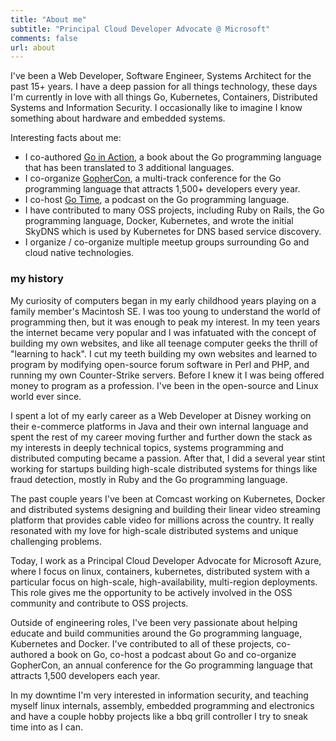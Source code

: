 ```yaml
---
title: "About me"
subtitle: "Principal Cloud Developer Advocate @ Microsoft"
comments: false
url: about
---
```


I've been a Web Developer, Software Engineer, Systems Architect for the past 15+ years. I have a deep passion for all things technology, these days I'm currently in love with all things Go, Kubernetes, Containers, Distributed Systems and Information Security. I occasionally like to imagine I know something about hardware and embedded systems.

Interesting facts about me:

- I co-authored [Go in Action](https://www.amazon.com/Go-Action-William-Kennedy/dp/1617291781/), a book about the Go programming language that has been translated to 3 additional languages.
- I co-organize [GopherCon](https://gophercon.com/), a multi-track conference for the Go programming language that attracts 1,500+ developers every year.
- I co-host [Go Time](https://gotime.fm), a podcast on the Go programming language.
- I have contributed to many OSS projects, including Ruby on Rails, the Go programming language, Docker, Kubernetes, and wrote the initial SkyDNS which is used by Kubernetes for DNS based service discovery.
- I organize / co-organize multiple meetup groups surrounding Go and cloud native technologies.


### my history

My curiosity of computers began in my early childhood years playing on a family member's Macintosh SE. I was too young to understand the world of programming then, but it was enough to peak my interest. In my teen years the internet became very popular and I was infatuated with the concept of building my own websites, and like all teenage computer geeks the thrill of "learning to hack". I cut my teeth building my own websites and learned to program by modifying open-source forum software in Perl and PHP, and running my own Counter-Strike servers. Before I knew it I was being offered money to program as a profession. I've been in the open-source and Linux world ever since.

I spent a lot of my early career as a Web Developer at Disney working on their e-commerce platforms in Java and their own internal language and spent the rest of my career moving further and further down the stack as my interests in deeply technical topics, systems programming and distributed computing became a passion. After that, I did a several year stint working for startups building high-scale distributed systems for things like fraud detection, mostly in Ruby and the Go programming language.

The past couple years I've been at Comcast working on Kubernetes, Docker and distributed systems designing and building their linear video streaming platform that provides cable video for millions across the country. It really resonated with my love for high-scale distributed systems and unique challenging problems.

Today, I work as a Principal Cloud Developer Advocate for Microsoft Azure, where I focus on linux, containers, kubernetes, distributed system with a particular focus on high-scale, high-availability, multi-region deployments. This role gives me the opportunity to be actively involved in the OSS community and contribute to OSS projects.

Outside of engineering roles, I've been very passionate about helping educate and build communities around the Go programming language, Kubernetes and Docker. I've contributed to all of these projects, co-authored a book on Go, co-host a podcast about Go and co-organize GopherCon, an annual conference for the Go programming language that attracts 1,500 developers each year.

In my downtime I'm very interested in information security, and teaching myself linux internals, assembly, embedded programming and electronics and have a couple hobby projects like a bbq grill controller I try to sneak time into as I can.
